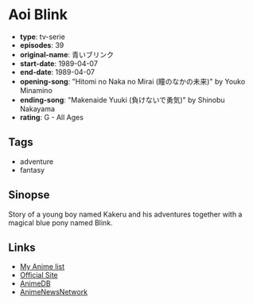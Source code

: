 # Aoi Blink

-   **type**: tv-serie
-   **episodes**: 39
-   **original-name**: 青いブリンク
-   **start-date**: 1989-04-07
-   **end-date**: 1989-04-07
-   **opening-song**: "Hitomi no Naka no Mirai (瞳のなかの未来)" by Youko Minamino
-   **ending-song**: "Makenaide Yuuki (負けないで勇気)" by Shinobu Nakayama
-   **rating**: G - All Ages

## Tags

-   adventure
-   fantasy

## Sinopse

Story of a young boy named Kakeru and his adventures together with a magical blue pony named Blink.

## Links

-   [My Anime list](https://myanimelist.net/anime/3631/Aoi_Blink)
-   [Official Site](http://ja.tezuka.co.jp/anime/sakuhin/ts/ts020.html)
-   [AnimeDB](http://anidb.info/perl-bin/animedb.pl?show=anime&aid=2559)
-   [AnimeNewsNetwork](http://www.animenewsnetwork.com/encyclopedia/anime.php?id=1159)
